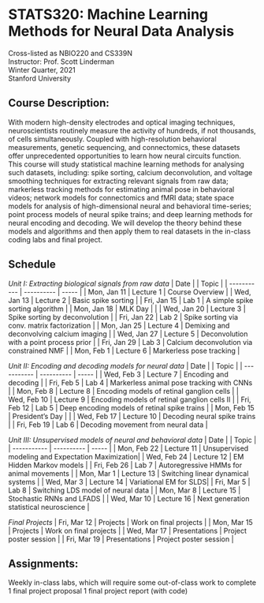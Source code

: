 # STATS320: Machine Learning Methods for Neural Data Analysis
Cross-listed as NBIO220 and CS339N <br>
Instructor: Prof. Scott Linderman <br>
Winter Quarter, 2021 <br>
Stanford University

## Course Description:
With modern high-density electrodes and optical imaging techniques, neuroscientists routinely measure the activity of hundreds, if not thousands, of cells simultaneously.  Coupled with high-resolution behavioral measurements, genetic sequencing, and connectomics, these datasets offer unprecedented opportunities to learn how neural circuits function.  This course will study statistical machine learning methods for analysing such datasets, including: spike sorting, calcium deconvolution, and voltage smoothing techniques for extracting relevant signals from raw data; markerless tracking methods for estimating animal pose in behavioral videos; network models for connectomics and fMRI data; state space models for analysis of high-dimensional neural and behavioral time-series; point process models of neural spike trains; and deep learning methods for neural encoding and decoding. We will develop the theory behind these models and algorithms and then apply them to real datasets in the in-class coding labs and final project.


## Schedule
_Unit I: Extracting biological signals from raw data_
| Date        |            | Topic |
| ----------- | ---------- | ----- |
| Mon, Jan 11 | Lecture 1  | Course Overview |
| Wed, Jan 13 | Lecture 2  | Basic spike sorting |
| Fri, Jan 15 | Lab 1      | A simple spike sorting algorithm |
| Mon, Jan 18 | MLK Day    | |
| Wed, Jan 20 | Lecture 3  | Spike sorting by deconvolution |
| Fri, Jan 22 | Lab 2      | Spike sorting via conv. matrix factorization |
| Mon, Jan 25 | Lecture 4  | Demixing and deconvolving calcium imaging |
| Wed, Jan 27 | Lecture 5  | Deconvolution with a point process prior |
| Fri, Jan 29 | Lab 3      | Calcium deconvolution via constrained NMF |
| Mon, Feb 1  | Lecture 6  | Markerless pose tracking |

_Unit II: Encoding and decoding models for neural data_
| Date        |            | Topic |
| ----------- | ---------- | ----- |
| Wed, Feb 3  | Lecture 7  | Encoding and decoding |
| Fri, Feb 5  | Lab 4      | Markerless animal pose tracking with CNNs |
| Mon, Feb 8  | Lecture 8  | Encoding models of retinal ganglion cells |
| Wed, Feb 10 | Lecture 9  | Encoding models of retinal ganglion cells II |
| Fri, Feb 12 | Lab 5      | Deep encoding models of retinal spike trains |
| Mon, Feb 15 | President’s Day | |
| Wed, Feb 17 | Lecture 10 | Decoding neural spike trains |
| Fri, Feb 19 | Lab 6      | Decoding movement from neural data |

_Unit III: Unsupervised models of neural and behavioral data_
| Date        |            | Topic |
| ----------- | ---------- | ----- |
| Mon, Feb 22 | Lecture 11 | Unsupervised  modeling and Expectation Maximization|
| Wed, Feb 24 | Lecture 12 | EM Hidden Markov models |
| Fri, Feb 26 | Lab 7      | Autoregressive HMMs for animal movements |
| Mon, Mar 1  | Lecture 13 | Switching linear dynamical systems |
| Wed, Mar 3  | Lecture 14 | Variational EM for SLDS|
| Fri, Mar 5  | Lab 8      | Switching LDS model of neural data |
| Mon, Mar 8  | Lecture 15 | Stochastic RNNs and LFADS |
| Wed, Mar 10 | Lecture 16 | Next generation statistical neuroscience |

_Final Projects_
| Fri, Mar 12 | Projects   | Work on final projects |
| Mon, Mar 15 | Projects   | Work on final projects |
| Wed, Mar 17 | Presentations | Project poster session |
| Fri, Mar 19 | Presentations | Project poster session |



## Assignments:
Weekly in-class labs, which will require some out-of-class work to complete
1 final project proposal
1 final project report (with code)
